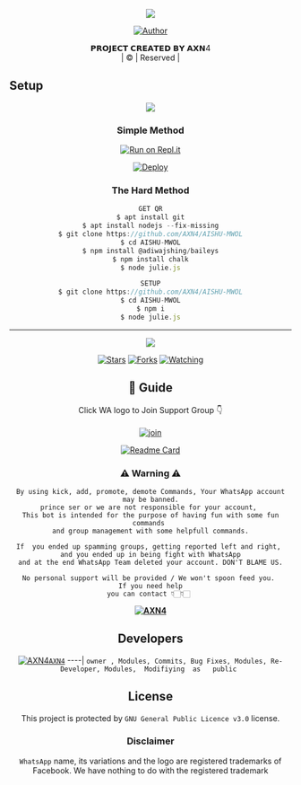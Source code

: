 
</p>
<div align="center">
  <p align="center">
<img src=https://i.imgur.com/mJhs5Bc.jpeg>
</p>


  <p align="center">
<a href="https://github.com/AXN4"><img title="Author" src="https://img.shields.io/badge/Author-AISHUMWOL-cyberchekuthan/Amalser_v2?color=blue&style=for-the-badge&logo=whatsapp"></a>
</p>
</div>
<p align="center">
𝗣𝗥𝗢𝗝𝗘𝗖𝗧 𝗖𝗥𝗘𝗔𝗧𝗘𝗗 𝗕𝗬 𝗔𝗫𝗡4
    <br>
       | © |
        Reserved |
    <br> 
</p>

## Setup
<div align="center"> 

<img src="https://github.com/SP-XD/SP-XD/blob/main/images/dino_rounded.gif?raw=true" href="https://github.com/SP-XD" />



  ### Simple Method
  
[![Run on Repl.it](https://repl.it/badge/github/quiec/whatsAlfa)](https://replit.com/@AXN4QR/AXN4?)

[![Deploy](https://www.herokucdn.com/deploy/button.svg)](https://heroku.com/deploy?template=https://github.com/AXN4/AISHU-MWOL.git)

  
  
### The Hard Method
```js
GET QR
$ apt install git
$ apt install nodejs --fix-missing
$ git clone https://github.com/AXN4/AISHU-MWOL
$ cd AISHU-MWOL
$ npm install @adiwajshing/baileys
$ npm install chalk
$ node julie.js
```
      
```js
SETUP
$ git clone https://github.com/AXN4/AISHU-MWOL
$ cd AISHU-MWOL
$ npm i
$ node julie.js
```

----

  <p align="center">
  <a href="https://github.com/AXN4/AISHU-MWOL">
    
<a href="https://github.com/AXN4/followers">
<img src="https://img.shields.io/github/repo-size/cyberchekuthan/Kaztroserv1_v2?color=green&label=Repo%20total%20size&style=plastic">
<p align="center">
<a href="https://github.com/AXN4/followers"
<img title="Followers" src="https://img.shields.io/github/followers/PRINCE-SER?color=blue&style=flat-square"></a>
<a href="https://github.com/AXN4/AISHU-MWOL/stargazers/"><img title="Stars" src="https://img.shields.io/github/stars/PRINCE-SER/Prince_ser?color=blue&style=flat-square"></a>
<a href="https://github.com/AXN4/AISHU-MWOL/network/members"><img title="Forks" src="https://img.shields.io/github/forks/PRINCE-SER/Prince_ser?color=blue&style=flat-square"></a>
<a href="https://github.com/AXN4/AISHU-MWOL/watchers"><img title="Watching" src="https://img.shields.io/github/watchers/PRINCE-SER/Prince_ser?label=Watchers&color=blue&style=flat-square"></a>
</p>

## 📢 Guide
Click WA logo to Join Support Group 👇
    <br>
<br>
  [![join](https://github.com/Alien-alfa/PublicBot/blob/main/wlogo.svg.png)](https://chat.whatsapp.com/Bkr0eUKoVse2VgmFazzk4t)
  <div align="center">
       
  [![Readme Card](https://github-readme-stats.vercel.app/api/pin/?username=AXN4&repo=AISHU-MWOL&theme=nightowl)](https://github.com/AXN4/AISHU-MWOL)
  </div>
    
### ⚠ Warning ⚠

```
By using kick, add, promote, demote Commands, Your WhatsApp account may be banned.
prince ser or we are not responsible for your account, 
This bot is intended for the purpose of having fun with some fun commands 
and group management with some helpfull commands.

If  you ended up spamming groups, getting reported left and right, 
and you ended up in being fight with WhatsApp
and at the end WhatsApp Team deleted your account. DON'T BLAME US.

No personal support will be provided / We won't spoon feed you. 
If you need help
you can contact 👇🏻👇🏻 
```
**[![AXN4](https://i.imgur.com/8c02mRI.png)](http://wa.me/918590451659?text=_Hi%20AXN4%20💖✨_)**

## Developers
  <div align="center">

  [![AXN4](https://i.imgur.com/XxpsH71.jpeg)](https://github.com/AXN4)[`AXN4`](https://github.com/AXN4)
----|
   `owner , Modules, Commits, Bug Fixes, Modules, Re-Developer, Modules,  Modifiying  as   public ` 
  </div>
    
>
    


## License
This project is protected by `GNU General Public Licence v3.0` license.

### Disclaimer
`WhatsApp` name, its variations and the logo are registered trademarks of Facebook. We have nothing to do with the registered trademark
